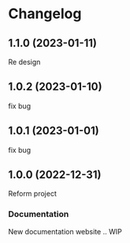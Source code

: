 # Changelog

## 1.1.0 (2023-01-11)

Re design

## 1.0.2 (2023-01-10)

fix bug

## 1.0.1 (2023-01-01)

fix bug

## 1.0.0 (2022-12-31)

Reform project

### Documentation

New documentation website .. WIP

